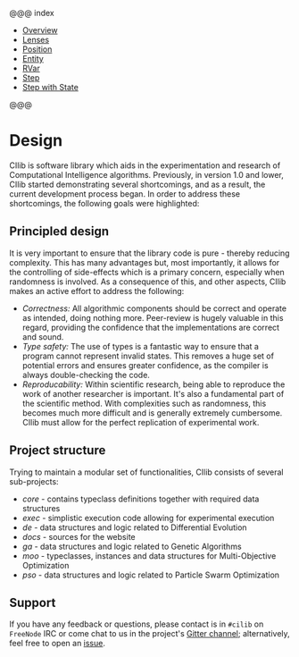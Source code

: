 @@@ index

- [Overview](overview.md)
- [Lenses](lenses.md)
- [Position](position.md)
- [Entity](entity.md)
- [RVar](rvar.md)
- [Step](step.md)
- [Step with State](step_with_state.md)

@@@

# Design

CIlib is software library which aids in the experimentation and
research of Computational Intelligence algorithms. Previously, in
version 1.0 and lower, CIlib started demonstrating several
shortcomings, and as a result, the current development process
began. In order to address these shortcomings, the following goals
were highlighted:

## Principled design

It is very important to ensure that the library code is pure - thereby
reducing complexity. This has many advantages but, most importantly, it
allows for the controlling of side-effects which is a primary concern,
especially when randomness is involved. As a consequence of this, and
other aspects, CIlib makes an active effort to address the following:

- *Correctness:* All algorithmic components should be correct and
  operate as intended, doing nothing more. Peer-review is hugely valuable
  in this regard, providing the confidence that the implementations are
  correct and sound.
- *Type safety:* The use of types is a fantastic way to ensure that a
  program cannot represent invalid states. This removes a huge set of
  potential errors and ensures greater confidence, as the compiler is
  always double-checking the code.
- *Reproducability:* Within scientific research, being able to reproduce
  the work of another researcher is important. It's also a fundamental
  part of the scientific method. With complexities such as randomness,
  this becomes much more difficult and is generally extremely cumbersome.
  CIlib must allow for the perfect replication of experimental work.

## Project structure

Trying to maintain a modular set of functionalities, CIlib consists of
several sub-projects:

* *core* - contains typeclass definitions together with required data structures
* *exec* - simplistic execution code allowing for experimental execution
* *de* - data structures and logic related to Differential Evolution
* *docs* - sources for the website
* *ga* - data structures and logic related to Genetic Algorithms
* *moo* - typeclasses, instances and data structures for Multi-Objective
  Optimization
* *pso* - data structures and logic related to Particle Swarm Optimization

## Support

If you have any feedback or questions, please contact is in ``#cilib`` on
``FreeNode`` IRC or come chat to us in the project's
[Gitter channel](https://gitter.im/cirg-up/cilib); alternatively, feel free
to open an [issue](https://github.com/cirg-up/cilib/issues).